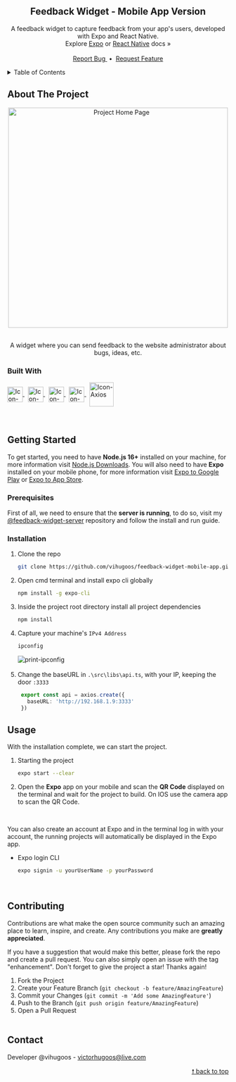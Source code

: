 <div id="top"> </div>

<!---- PROJECT LOGO ----> 
<div align="center">

  <h2 align="center"> 
    Feedback Widget - Mobile App Version 
  </h2>
  
  <p align="center">
    A feedback widget to capture feedback from your app's users, developed with Expo and React Native. <br/>
    Explore <a href="https://docs.expo.dev/">Expo</a> or <a href="https://reactnative.dev/docs/getting-started">React Native</a> docs &#187; <br/> <br/>
    <a href="https://github.com/vihugoos/feedback-widget-mobile/issues"> Report Bug </a> &nbsp;•&nbsp;
    <a href="https://github.com/vihugoos/feedback-widget-mobile/issues"> Request Feature </a>
  </p>
</div>


<!---- TABLE OF CONTENTS ----> 
<details>
  <summary> Table of Contents </summary>
  <ol>
    <li>
      <a href="#about-the-project"> About The Project </a>
      <ul>
        <li><a href="#built-with"> Built With </a></li>
      </ul>
    </li>
    <li>
      <a href="#getting-started"> Getting Started </a>
      <ul>
        <li><a href="#prerequisites"> Prerequisites </a></li>
        <li><a href="#installation"> Installation </a></li>
      </ul>
    </li>
    <li><a href="#usage"> Usage </a></li>
    <li><a href="#contributing"> Contributing </a></li>
    <li><a href="#license"> License </a></li>
    <li><a href="#contact"> Contact </a></li>
  </ol>
</details>


<!---- THE PROJECT ---->
## About The Project

<div align="center">
  <img src="https://user-images.githubusercontent.com/44311634/178160642-be38b691-954f-4e5c-a0fa-16acc0c4700f.gif" align="center" height="500" alt="Project Home Page">
  <br/> <br/> 
  <p> A widget where you can send feedback to the website administrator about bugs, ideas, etc. </p>
</div>

### Built With 

<div style="display: inline_block">
    <!-- Icon Node.js --> 
    <a href="https://nodejs.org/en/docs/"> 
      <img align="center" alt="Icon-Node.js" height="35" src="https://cdn.jsdelivr.net/gh/devicons/devicon/icons/nodejs/nodejs-original.svg"> 
    </a> &nbsp;
    <!-- Icon TypeScript --> 
    <a href="https://www.typescriptlang.org/docs/"> 
      <img align="center" alt="Icon-TypeScript" height="35" src="https://cdn.jsdelivr.net/gh/devicons/devicon/icons/typescript/typescript-original.svg"> 
    </a> &nbsp;
    <!-- Icon Expo --> 
    <a href="https://docs.expo.dev/"> 
      <img align="center" alt="Icon-Expo" height="35" src="https://user-images.githubusercontent.com/44311634/178088819-374d1241-cef7-4f68-b400-4a33ccec45e2.png"> 
    </a> &nbsp;
    <!-- Icon React -->
    <a href="https://reactjs.org/docs/getting-started.html"> 
      <img align="center" alt="Icon-React" height="35" src="https://user-images.githubusercontent.com/44311634/178088844-02a9c9ba-28b9-4ef6-87f0-d12d52ceaf0b.png"> 
    </a> &nbsp;
    <!-- Icon Axios -->
    <a href="https://axios-http.com/docs/intro"> 
      <img align="center" alt="Icon-Axios" height="55" src="https://user-images.githubusercontent.com/44311634/178089407-0176462e-7e60-4f4f-9ad8-5429a22b2c5c.png"> 
    </a>
</div>

<br/>
<br/>


<!---- GETTING STARTED ----> 
## Getting Started

To get started, you need to have <strong>Node.js 16+</strong> installed on your machine, for more information visit <a href="https://nodejs.org/en/download/"> Node.js Downloads</a>. You will also need to have <strong>Expo</strong> installed on your mobile phone, for more information visit <a href="https://play.google.com/store/apps/details?id=host.exp.exponent">Expo to Google Play</a> or <a href="https://apps.apple.com/app/expo-go/id982107779">Expo to App Store</a>. 


### Prerequisites 

First of all, we need to ensure that the <strong>server is running</strong>, to do so, visit my <a href="https://github.com/vihugoos/feedback-widget-server">@feedback-widget-server</a> repository and follow the install and run guide. 


### Installation 

1. Clone the repo 
   ```bash
   git clone https://github.com/vihugoos/feedback-widget-mobile-app.git
   ```
2. Open cmd terminal and install expo cli globally 
   ```cmd
   npm install -g expo-cli
   ```
3. Inside the project root directory install all project dependencies 
   ```cmd
   npm install
   ```
4. Capture your machine's `IPv4 Address`
   ```cmd
   ipconfig
   ```
   <img align="center" alt="print-ipconfig" src="https://user-images.githubusercontent.com/44311634/178123996-7183d436-2bd2-4f5e-b8ac-2ecd8f3d0737.jpg">
   <br/> <br/> 
5. Change the baseURL in `.\src\libs\api.ts`, with your IP, keeping the door `:3333` 
   ```ts
    export const api = axios.create({
      baseURL: 'http://192.168.1.9:3333'
    })
   ```
 

<!---- USAGE EXAMPLES ----> 
## Usage

With the installation complete, we can start the project.

1. Starting the project 
   ```bash
   expo start --clear 
   ```


2. Open the <strong>Expo</strong> app on your mobile and scan the <strong>QR Code</strong> displayed on the terminal and wait for the project to build. On IOS use the camera app to scan the QR Code. 

<br/>

You can also create an account at Expo and in the terminal log in with your account, the running projects will automatically be displayed in the Expo app.

* Expo login CLI
   ```bash
   expo signin -u yourUserName -p yourPassword 
   ```
<br/> 


<!---- CONTRIBUTING ---->
## Contributing

Contributions are what make the open source community such an amazing place to learn, inspire, and create. Any contributions you make are **greatly appreciated**.

If you have a suggestion that would make this better, please fork the repo and create a pull request. You can also simply open an issue with the tag "enhancement".
Don't forget to give the project a star! Thanks again!

1. Fork the Project
2. Create your Feature Branch (`git checkout -b feature/AmazingFeature`)
3. Commit your Changes (`git commit -m 'Add some AmazingFeature'`)
4. Push to the Branch (`git push origin feature/AmazingFeature`)
5. Open a Pull Request
<br/> <br/> 


<!---- CONTACT ----> 
## Contact

Developer @vihugoos - victorhugoos@live.com 

<p align="right"><a href="#top"> &#129045; back to top </a></p> 
